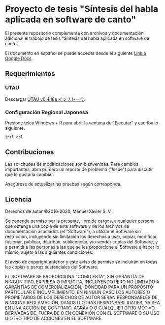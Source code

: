 # Proyecto de tesis "Síntesis del habla aplicada en software de canto"

El presente repositorio complementa con archivos y documentación adicional el trabajo de tesis “Síntesis del habla aplicada en software de canto”. 

El documento en español se puede acceder desde el siguiente [Link a Google Docs](http://google.cl/).


## Requerimientos

### UTAU

Descargar [UTAU v0.4.18e インストーラ](http://utau2008.xrea.jp/).


### Configuración Regional Japonesa
Presione telca Windows + R para abrir la ventana de "Ejecutar" y escriba lo siguiente.

```batch
intl.cpl
```

## Contribuciones
Las solicitudes de modificaciones son bienvenidas. Para cambios importantes, abra primero un reporte de  problema ("Issue") para discutir qué le gustaría cambiar.

Asegúrese de actualizar las pruebas según corresponda.

## Licencia
Derechos de autor ©2016-2020, Manuel Xavier S. V.

Se concede permiso por la presente, libre de cargos, a cualquier persona que obtenga una copia de este software y de los archivos de documentación asociados (el "Software"), a utilizar el Software sin restricción, incluyendo sin limitación los derechos a usar, copiar, modificar, fusionar, publicar, distribuir, sublicenciar, y/o vender copias del Software, y a permitir a las personas a las que se les proporcione el Software a hacer lo mismo, sujeto a las siguientes condiciones:

El aviso de copyright anterior y este aviso de permiso se incluirán en todas las copias o partes sustanciales del Software.

EL SOFTWARE SE PROPORCIONA "COMO ESTÁ", SIN GARANTÍA DE NINGÚN TIPO, EXPRESA O IMPLÍCITA, INCLUYENDO PERO NO LIMITADO A GARANTÍAS DE COMERCIALIZACIÓN, IDONEIDAD PARA UN PROPÓSITO PARTICULAR E INCUMPLIMIENTO. EN NINGÚN CASO LOS AUTORES O PROPIETARIOS DE LOS DERECHOS DE AUTOR SERÁN RESPONSABLES DE NINGUNA RECLAMACIÓN, DAÑOS U OTRAS RESPONSABILIDADES, YA SEA EN UNA ACCIÓN DE CONTRATO, AGRAVIO O CUALQUIER OTRO MOTIVO, DERIVADAS DE, FUERA DE O EN CONEXIÓN CON EL SOFTWARE O SU USO U OTRO TIPO DE ACCIONES EN EL SOFTWARE.
